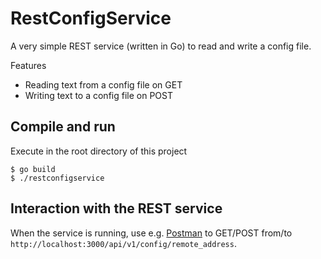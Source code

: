 # RestConfigService

A very simple REST service (written in Go) to read and write a config file.

Features

* Reading text from a config file on GET
* Writing text to a config file on POST

## Compile and run

Execute in the root directory of this project

	$ go build
	$ ./restconfigservice

## Interaction with the REST service

When the service is running, use e.g. [Postman](http://www.getpostman.com) to GET/POST from/to `http://localhost:3000/api/v1/config/remote_address`.
